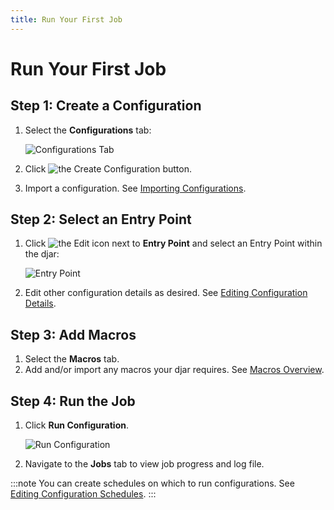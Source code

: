 ```yaml
---
title: Run Your First Job
---
```


# Run Your First Job

## Step 1: Create a Configuration

1. Select the **Configurations** tab:

   ![Configurations Tab](/img/Configurations-Tab.png)

2. Click <img src="/img/icons/Create-Configuration-Button.png" className="icon" alt="the Create Configuration button"/>.
3. Import a configuration. See [Importing Configurations](../configurations/importing-configurations).

## Step 2: Select an Entry Point

1. Click <img src="/img/icons/edit-icon.png" className="icon" alt="the Edit icon"/> next to **Entry Point** and select an Entry Point within the djar:
   
   ![Entry Point](/img/Entry-Point.png)

2. Edit other configuration details as desired. See [Editing Configuration Details](../configurations/editing-configuration-details).
    
## Step 3: Add Macros

1. Select the **Macros** tab.
2. Add and/or import any macros your djar requires. See [Macros Overview](../macros/macros-overview).

## Step 4: Run the Job

1. Click **Run&nbsp;Configuration**.

   ![Run Configuration](/img/Configuration-Run2.png)

2. Navigate to the **Jobs** tab to view job progress and log file.

:::note
   You can create schedules on which to run configurations. See [Editing Configuration Schedules](../configurations/editing-configuration-schedules).
:::